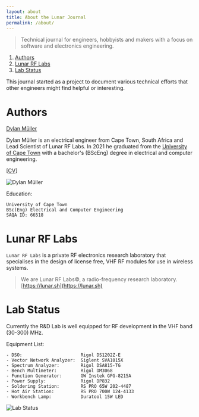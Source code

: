 ```yaml
---
layout: about
title: About the Lunar Journal
permalink: /about/
---
```


<meta name="robots" content="noindex">

> Technical journal for engineers, hobbyists and makers with a focus on
> software and electronics engineering. 

1. [Authors](#authors)
2. [Lunar RF Labs](#lunar-rf-labs)
3. [Lab Status](#lab-status)

This journal started as a project to document various technical efforts that
other engineers might find helpful or interesting.

# Authors

[Dylan Müller](https://www.linkedin.com/in/dylanmuller/)

Dylan Müller is an electrical engineer from Cape Town, South Africa
and Lead Scientist of Lunar RF Labs. In 2021 he graduated from the
[University of Cape Town](https://www.uct.ac.za/)
with a bachelor's (BScEng) degree in electrical and computer engineering.

[[CV](https://lunarjournal.github.io/data/CV.pdf)]

![Dylan Müller](https://lunarjournal.github.io/images/personal/me_bw.jpeg)

Education:

```
University of Cape Town
BSc(Eng) Electrical and Computer Engineering
SAQA ID: 66518
```

# Lunar RF Labs

`Lunar RF Labs` is a private RF electronics research laboratory that
specialises in the design of license free, VHF RF modules for use
in wireless systems. 

> We are Lunar RF Labs©, a radio-frequency research laboratory. <br>
[https://lunar.sh](https://lunar.sh)

# Lab Status

Currently the R&D Lab is well equipped for RF development in the VHF band (30-300) MHz.

Equipment List:

```
- DSO:                      Rigol DS1202Z-E
- Vector Network Analyzer:  Siglent SVA1015X
- Spectrum Analyzer:        Rigol DSA815-TG
- Bench Multimeter:         Rigol DM3068
- Function Generator:       GW Instek GFG-8215A
- Power Supply:             Rigol DP832
- Soldering Station:        RS PRO 65W 202-4487
- Hot Air Station:          RS PRO 700W 124-4133
- Workbench Lamp:           Duratool 15W LED
```

![Lab Status](https://lunarjournal.github.io/images/personal/lab_latest.JPG)
